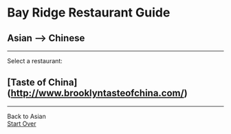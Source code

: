 # Bay Ridge Restaurant Guide
## Asian --> Chinese
---
Select a restaurant:
## [Taste of China] (http://www.brooklyntasteofchina.com/)
---
Back to Asian  
[Start Over](../home.md)